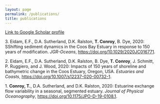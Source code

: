 ```yaml
---
layout: page
permalink: /publications/
title: publications
---
```

[Link to Google Scholar profile](https://scholar.google.com/citations?user=EdsOl-AAAAAJ&hl=en)


3\. Eidam, E.F., D.A. Sutherland, D.K. Ralston, **T. Conroy**, B. Dye, 2020: SShifting sediment dynamics in the Coos Bay Estuary in response to 150 years of modification. *JGR-Oceans*, https://doi.org/10.1029/2020JC016771.

2\. Eidam, E.F., D.A. Sutherland, D.K. Ralston, B. Dye, **T. Conroy**, J. Schmitt, P. Ruggiero, and J. Wood, 2020: Impacts of 150 years of shoreline and bathymetric change in the Coos Estuary, Oregon, USA. *Estuaries and Coasts*, https://doi.org/10.1007/s12237-020-00732-1.

1\. **Conroy, T.**, D.A. Sutherland, and D.K. Ralston, 2020: Estuarine exchange flow variability in a seasonal, segmented estuary. *Journal of Physical Oceanography*, https://doi.org/10.1175/JPO-D-19-0108.1.

